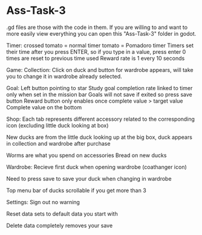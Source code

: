 # Ass-Task-3
.gd files are those with the code in them.
If you are willing to and want to more easily view everything you can open this "Ass-Task-3" folder in godot.

Timer:
crossed tomato = normal timer
tomato = Pomadoro timer
Timers set their time after you press ENTER, so if you type in a value, press enter
0 times are reset to previous time used
Reward rate is 1 every 10 seconds

Game:
Collection:
Click on duck and button for wardrobe appears, will take you to change it in wardrobe already selected.

Goal:
Left button pointing to star
Study goal completion rate linked to timer only when set in the mission bar
Goals will not save if exited so press save button
Reward button only enables once complete value > target value
Complete value on the bottom

Shop:
Each tab represents different accessory related to the corresponding icon (excluding little duck looking at box)

New ducks are from the little duck looking up at the big box, duck appears in collection and wardrobe after purchase

Worms are what you spend on accessories
Bread on new ducks

Wardrobe:
Recieve first duck when opening wardrobe (coathanger icon)

Need to press save to save your duck when changing in wardrobe

Top menu bar of ducks scrollable if you get more than 3


Settings:
Sign out no warning

Reset data sets to default data you start with

Delete data completely removes your save
